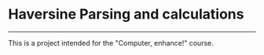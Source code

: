 # Haversine Parsing and calculations

---

This is a project intended for the "Computer, enhance!" course.
